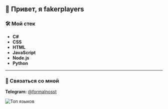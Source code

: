 ## 👋 Привет, я **fakerplayers**

### 🛠️ Мой стек
- **C#**
- **CSS**
- **HTML**
- **JavaScript**
- **Node.js**
- **Python**

---

### 📲 Связаться со мной
**Telegram:** [@formalnosst](https://t.me/formalnosst)

![Топ языков](https://github-readme-stats.vercel.app/api/top-langs/?username=fakerplayers&theme=dark&hide=none)
